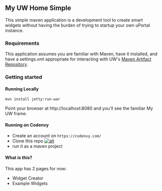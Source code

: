 ## My UW Home Simple

This simple maven application is a development tool to create smart widgets without having the burden of trying to startup your own uPortal instance.

### Requirements

This application assumes you are familiar with Maven, have it installed, and have a settings.xml
appropriate for interacting with UW's [Maven Artifact Repository](https://wiki.doit.wisc.edu/confluence/pages/viewpage.action?spaceKey=ST&title=Maven+Repository+Manager).

### Getting started

#### Running Locally

`mvn install jetty:run-war`

Point your browser at http://localhost:8080 and you'll see the familiar My UW frame. 

#### Running on Codenvy

* Create an account on `https://codenvy.com/`
* Clone this repo [![alt](https://codenvy.com/factory/resources/factory-white.png)](https://codenvy.com/ide-resources/share/project/timlevett/myuw-home-simple)
* run it as a maven project

#### What is this?

This app has 2 pages for now:

* Widget Creator
* Example Widgets

